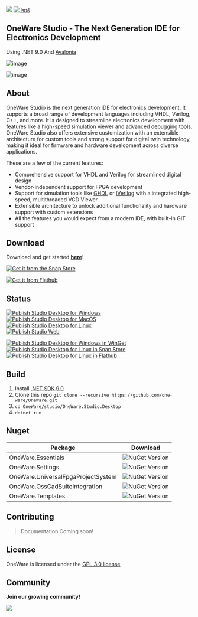 [![](https://dcbadge.limes.pink/api/server/NCN9VAh?style=flat)](https://discord.gg/NCN9VAh)
[![Test](https://github.com/ProtopSolutions/OneWare/actions/workflows/test.yml/badge.svg)](https://github.com/ProtopSolutions/OneWare/actions/workflows/test.yml)

## OneWare Studio - The Next Generation IDE for Electronics Development

Using .NET 9.0 And [Avalonia](https://github.com/AvaloniaUI/Avalonia)

![image](https://github.com/one-ware/OneWare/assets/25281882/584f637e-66b8-41a4-ae9d-7d5d31a281ff)

![image](https://github.com/one-ware/OneWare/assets/25281882/af9fb9c4-ea35-4d28-a8d0-023ce2783258)



## About

OneWare Studio is the next generation IDE for electronics development. 
It supports a broad range of development languages including VHDL, Verilog, C++, and more. 
It is designed to streamline electronics development with features like a high-speed simulation viewer and advanced debugging tools. 
OneWare Studio also offers extensive customization with an extensible architecture for custom tools and strong support for digital twin technology, making it ideal for firmware and hardware development across diverse applications.

These are a few of the current features:
- Comprehensive support for VHDL and Verilog for streamlined digital design
- Vendor-independent support for FPGA development
- Support for simulation tools like [GHDL](https://github.com/ghdl/ghdl) or [IVerilog](https://github.com/steveicarus/iverilog) with a integrated high-speed, multithreaded VCD Viewer
- Extensible architecture to unlock additional functionality and hardware support with custom extensions
- All the features you would expect from a modern IDE, with built-in GIT support

## Download

Download and get started **[here](https://one-ware.com/docs/studio/setup)**!

[![Get it from the Snap Store](https://snapcraft.io/static/images/badges/en/snap-store-black.svg)](https://snapcraft.io/oneware)

[![Get it from Flathub](https://flathub.org/api/badge?locale=en)](https://flathub.org/apps/com.one_ware.OneWare)

## Status

[![Publish Studio Desktop for Windows](https://github.com/one-ware/OneWare/actions/workflows/publish-studio-windows.yml/badge.svg)](https://github.com/one-ware/OneWare/actions/workflows/publish-studio-windows.yml)<br/>
[![Publish Studio Desktop for MacOS](https://github.com/one-ware/OneWare/actions/workflows/publish-studio-macos.yml/badge.svg)](https://github.com/one-ware/OneWare/actions/workflows/publish-studio-macos.yml)<br/>
[![Publish Studio Desktop for Linux](https://github.com/one-ware/OneWare/actions/workflows/publish-studio-linux.yaml/badge.svg)](https://github.com/one-ware/OneWare/actions/workflows/publish-studio-linux.yaml)<br/>
[![Publish Studio Web](https://github.com/one-ware/OneWare/actions/workflows/publish-studio-web.yml/badge.svg)](https://github.com/one-ware/OneWare/actions/workflows/publish-studio-web.yml)

[![Publish Studio Desktop for Windows in WinGet](https://github.com/one-ware/OneWare/actions/workflows/publish-studio-winget.yml/badge.svg)](https://github.com/one-ware/OneWare/actions/workflows/publish-studio-winget.yml)<br/>
[![Publish Studio Desktop for Linux in Snap Store](https://github.com/one-ware/OneWare/actions/workflows/publish-studio-linux-snap.yml/badge.svg)](https://github.com/one-ware/OneWare/actions/workflows/publish-studio-linux-snap.yml)<br/>
[![Publish Studio Desktop for Linux in Flathub](https://github.com/one-ware/OneWare/actions/workflows/publish-studio-linux-flathub.yml/badge.svg)](https://github.com/one-ware/OneWare/actions/workflows/publish-studio-linux-flathub.yml)<br/>

## Build

1. Install [.NET SDK 9.0](https://dotnet.microsoft.com/en-us/download)
2. Clone this repo `git clone --recursive https://github.com/one-ware/OneWare.git`
3. `cd OneWare/studio/OneWare.Studio.Desktop`
4. `dotnet run`

## Nuget

| Package                             | Download                                                                            |
|---|---|
| OneWare.Essentials                  | ![NuGet Version](https://img.shields.io/nuget/v/OneWare.Essentials)                 |
| OneWare.Settings                    | ![NuGet Version](https://img.shields.io/nuget/v/OneWare.Settings)                   |
| OneWare.UniversalFpgaProjectSystem  | ![NuGet Version](https://img.shields.io/nuget/v/OneWare.UniversalFpgaProjectSystem) |
| OneWare.OssCadSuiteIntegration      | ![NuGet Version](https://img.shields.io/nuget/v/OneWare.OssCadSuiteIntegration)             |
| OneWare.Templates                   | ![NuGet Version](https://img.shields.io/nuget/v/OneWare.Templates)                  |
   
## Contributing

> Documentation Coming soon!

## License

OneWare is licensed under the [GPL 3.0 license](https://github.com/one-ware/OneWare?tab=GPL-3.0-1-ov-file#)

## Community

**Join our growing community!**

[![](https://dcbadge.limes.pink/api/server/NCN9VAh?style=flat)](https://discord.gg/NCN9VAh)
